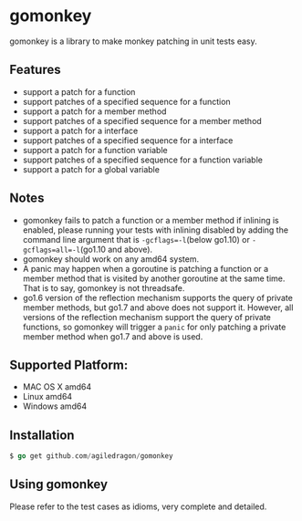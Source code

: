 # gomonkey

gomonkey is a library to make monkey patching in unit tests easy.

## Features

+ support a patch for a function
+ support patches of a specified sequence for a function
+ support a patch for a member method
+ support patches of a specified sequence for a member method
+ support a patch for a interface
+ support patches of a specified sequence for a interface
+ support a patch for a function variable
+ support patches of a specified sequence for a function variable
+ support a patch for a global variable

## Notes
+ gomonkey fails to patch a function or a member method if inlining is enabled, please running your tests with inlining disabled by adding the command line argument that is `-gcflags=-l`(below go1.10) or `-gcflags=all=-l`(go1.10 and above).
+ gomonkey should work on any amd64 system.
+ A panic may happen when a goroutine is patching a function or a member method that is visited by another goroutine at the same time. That is to say, gomonkey is not threadsafe.
+ go1.6 version of the reflection mechanism supports the query of private member methods, but go1.7 and above does not support it. However, all versions of the reflection mechanism support the query of private functions, so gomonkey will trigger a `panic` for only patching a private member method when go1.7 and above is used.


## Supported Platform:

- MAC OS X amd64
- Linux amd64
- Windows amd64

## Installation
```go
$ go get github.com/agiledragon/gomonkey
```
## Using gomonkey

Please refer to the test cases as idioms, very complete and detailed.

